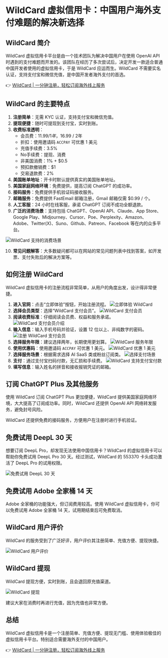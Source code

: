 # WildCard 虚拟信用卡：中国用户海外支付难题的解决新选择

## WildCard 简介

WildCard 虚拟信用卡平台是由一个技术团队为解决中国用户在使用 OpenAI API 时遇到的支付难题而开发的。该团队在经历了多次尝试后，决定开发一款适合普通中国开发者使用的虚拟信用卡，于是 WildCard 应运而生。WildCard 不需要实名认证，支持支付宝和微信充值，是中国开发者海外支付的首选。

👉 [WildCard | 一分钟注册，轻松订阅海外线上服务](https://bbtdd.com/WildCard)

## WildCard 的主要特点

1. **注册简单**：无需 KYC 认证，支持支付宝和微信充值。
2. **提现便捷**：随时可提现到支付宝，实时到账。
3. **收费标准透明**：
   - 会员费：$11.99 / 1年，$16.99 / 2年
   - 折扣：使用邀请码 `ACCPAY` 可优惠 1 美元
   - 充值手续费：3.5%
   - No手续费：提现、消费
   - 非美国消费：1% + $0.5
   - 预扣款撤销费：$1
   - 交易退款费：2%
4. **美国账单地址**：开卡时默认提供真实的美国账单地址。
5. **美国家庭网络环境**：免费提供，提高订阅 ChatGPT 的成功率。
6. **接码服务**：免费提供手机验证码接收服务。
7. **邮箱服务**：免费提供 FastEmail 邮箱注册，Gmail 邮箱仅需 $0.99 / 个。
8. **人工客服**：24 小时在线客服，承诺 ChatGPT 订阅不成功全额退款。
9. **广泛的消费场景**：支持包括 ChatGPT、OpenAI API、Claude、App Store、Google Play、Midjourney、Cursor、Poe、Perplexity、Amazon、Adobe、Twitter(X)、Suno、Github、Patreon、Facebook 等在内的众多平台。

![WildCard 支持的消费场景](https://www.vpsdawanjia.comhttps://bbtdd.com/img/2024/12/supportservice-png.avif)

10. **常见问题解答**：大多数疑问都可以在网站的常见问题列表中找到答案，如开发票、支付失败后的解决方案等。

## 如何注册 WildCard

WildCard 虚拟信用卡的注册流程非常简单，从用户的角度出发，设计得非常便捷。

1. **进入官网**：点击“立即体验”按钮，开始注册流程。
   ![立即体验 WildCard](https://www.vpsdawanjia.comhttps://bbtdd.com/img/2024/12/applynow-png.avif)
2. **选择会员类型**：选择“WildCard 支付会员”。
   ![WildCard 支付会员](https://www.vpsdawanjia.comhttps://bbtdd.com/img/2024/12/wildcardpay-png.avif)
3. **阅读收费标准**：仔细阅读会员费、权益和服务承诺。
   ![WildCard 支付会员介绍](https://www.vpsdawanjia.comhttps://bbtdd.com/img/2024/12/wildcardmember-png.avif)
4. **输入信息**：输入手机号码并验证，设置 12 位以上、非纯数字的密码。
   ![注册 WildCard 支付会员](https://bbtdd.com/img/87727103934.webp)
5. **选择服务年限**：建议选择两年，长期使用更划算。
   ![WildCard 服务年限](https://www.vpsdawanjia.comhttps://bbtdd.com/img/2024/12/fwnx-png.avif)
6. **使用优惠码**：使用邀请码 `ACCPAY` 可优惠 1 美元。
   ![WildCard 优惠 1 美元](https://www.vpsdawanjia.comhttps://bbtdd.com/img/2024/12/discount-png.avif)
7. **选择服务场景**：根据需求选择 AI SaaS 类或粉丝订阅类。
   ![选择支付场景](https://www.vpsdawanjia.comhttps://bbtdd.com/img/2024/12/selectaservice-png.avif)
8. **支付**：通过支付宝扫码付款，无汇损和手续费。
   ![WildCard 支持支付宝付款](https://www.vpsdawanjia.comhttps://bbtdd.com/img/2024/12/alipayqrcode-png.avif)
9. **填写信息**：输入姓名的拼音和接收报销凭证的邮箱。

## 订阅 ChatGPT Plus 及其他服务

使用 WildCard 订阅 ChatGPT Plus 更加便捷，WildCard 提供美国家庭网络环境，大大提高了订阅成功率。同时，WildCard 还提供 OpenAI API 网络转发服务，避免封号风险。

WildCard 还提供免费的接码服务，方便用户在注册时进行手机验证。

## 免费试用 DeepL 30 天

想要订阅 DeepL Pro，却发现无法使用中国信用卡？WildCard 的虚拟信用卡可以帮助你免费试用 DeepL Pro 30 天。经过测试，WildCard 的 553370 卡头成功激活了 DeepL Pro 的试用权限。

![免费试用 DeepL 30 天](https://bbtdd.com/img/08315596.webp)

## 免费试用 Adobe 全家桶 14 天

Adobe 全家桶的功能强大，但订阅费用较高。使用 WildCard 虚拟信用卡，你可以免费试用 Adobe 全家桶 14 天，试用期结束后可免费取消。

## WildCard 用户评价

WildCard 的服务受到了广泛好评，用户评价其注册简单、充值方便、提现快捷。

![WildCard 用户评价](https://bbtdd.com/img/278375260961.webp)

## WildCard 提现

WildCard 提现方便，实时到账，且会退回原充值渠道。

![WildCard 提现](https://www.vpsdawanjia.comhttps://bbtdd.com/img/2024/12/withdraw.avif)

建议大家在消费时再进行充值，因为充值也非常方便。

## 总结

WildCard 虚拟信用卡是一个注册简单、充值方便、提现无门槛、使用体验极佳的虚拟信用卡平台。特别适合需要海外支付的中国用户。

👉 [WildCard | 一分钟注册，轻松订阅海外线上服务](https://bbtdd.com/WildCard)